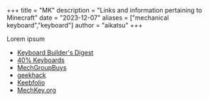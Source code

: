 +++
title = "MK"
description = "Links and information pertaining to Minecraft"
date = "2023-12-07"
aliases = ["mechanical keyboard","keyboard"]
author = "aikatsu"
+++

Lorem ipsum

* [Keyboard Builder's Digest](https://kbd.news)
* [40% Keyboards](https://www.40percent.club)
* [MechGroupBuys](https://www.mechgroupbuys.com)
* [geekhack](https://geekhack.org/index.php)
* [Keebfolio](https://keebfolio.netlify.app)
* [MechKey.org](https://mechkey.org)


